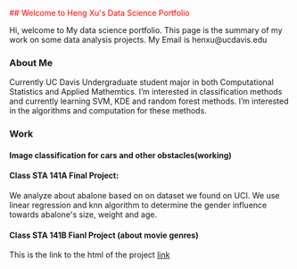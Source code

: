 <p style = "color:red;"> ## Welcome to Heng Xu's Data Science Portfolio </p>
Hi, welcome to My data science portfolio. This page is the summary of my work on some data analysis projects. My Email is henxu@ucdavis.edu

### About Me
Currently UC Davis Undergraduate student major in both Computational Statistics and Applied Mathemtics. I’m interested in classification methods and currently learning SVM, KDE and random forest methods. I’m interested in the algorithms and computation for these methods. 

### Work


#### Image classification for cars and other obstacles(working)
#### Class STA 141A Final Project:
We analyze about abalone based on on dataset we found on UCI. We use linear regression and knn algorithm to determine the gender influence towards abalone's size, weight and age.
#### Class STA 141B Fianl Project (about movie genres)<br/>
This is the link to the html of the project [link](http://htmlpreview.github.io/?https://github.com/Heng19/UC-Davis-Heng-Xu/blob/master/final.html)
<br/>

